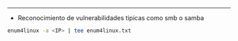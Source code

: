 
---

- Reconocimiento de vulnerabilidades tipicas como smb o samba

```bash
enum4linux -a <IP> | tee enum4linux.txt
```

